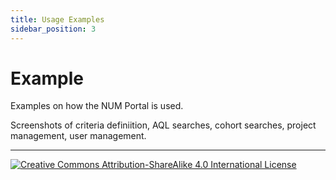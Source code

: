 ```yaml
---
title: Usage Examples
sidebar_position: 3
---
```


# Example

Examples on how the NUM Portal is used.

Screenshots of criteria definiition, AQL searches, cohort searches, project management, user management.

---
[![Creative Commons Attribution-ShareAlike 4.0 International License](https://i.creativecommons.org/l/by-sa/4.0/88x31.png "Creative Commons Attribution-ShareAlike 4.0 International License")](http://creativecommons.org/licenses/by-sa/4.0/)